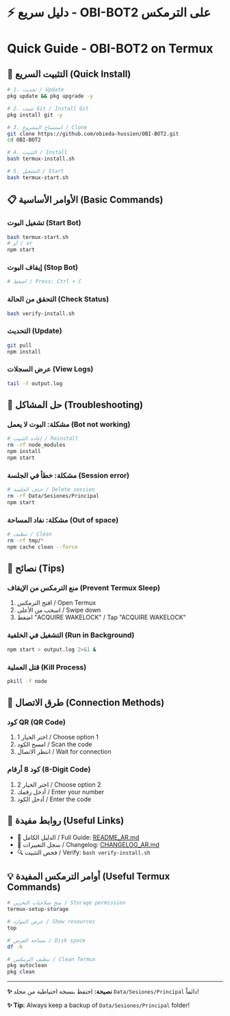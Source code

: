 # ⚡ دليل سريع - OBI-BOT2 على الترمكس
# Quick Guide - OBI-BOT2 on Termux

## 🚀 التثبيت السريع (Quick Install)

```bash
# 1. تحديث / Update
pkg update && pkg upgrade -y

# 2. تثبيت Git / Install Git
pkg install git -y

# 3. استنساخ المشروع / Clone
git clone https://github.com/obieda-hussien/OBI-BOT2.git
cd OBI-BOT2

# 4. التثبيت / Install
bash termux-install.sh

# 5. التشغيل / Start
bash termux-start.sh
```

## 📋 الأوامر الأساسية (Basic Commands)

### تشغيل البوت (Start Bot)
```bash
bash termux-start.sh
# أو / or
npm start
```

### إيقاف البوت (Stop Bot)
```bash
# اضغط / Press: Ctrl + C
```

### التحقق من الحالة (Check Status)
```bash
bash verify-install.sh
```

### التحديث (Update)
```bash
git pull
npm install
```

### عرض السجلات (View Logs)
```bash
tail -f output.log
```

## 🔧 حل المشاكل (Troubleshooting)

### مشكلة: البوت لا يعمل (Bot not working)
```bash
# إعادة التثبيت / Reinstall
rm -rf node_modules
npm install
npm start
```

### مشكلة: خطأ في الجلسة (Session error)
```bash
# حذف الجلسة / Delete session
rm -rf Data/Sesiones/Principal
npm start
```

### مشكلة: نفاد المساحة (Out of space)
```bash
# تنظيف / Clean
rm -rf tmp/*
npm cache clean --force
```

## 🌟 نصائح (Tips)

### منع الترمكس من الإيقاف (Prevent Termux Sleep)
1. افتح الترمكس / Open Termux
2. اسحب من الأعلى / Swipe down
3. اضغط "ACQUIRE WAKELOCK" / Tap "ACQUIRE WAKELOCK"

### التشغيل في الخلفية (Run in Background)
```bash
npm start > output.log 2>&1 &
```

### قتل العملية (Kill Process)
```bash
pkill -f node
```

## 📱 طرق الاتصال (Connection Methods)

### كود QR (QR Code)
1. اختر الخيار 1 / Choose option 1
2. امسح الكود / Scan the code
3. انتظر الاتصال / Wait for connection

### كود 8 أرقام (8-Digit Code)
1. اختر الخيار 2 / Choose option 2
2. أدخل رقمك / Enter your number
3. أدخل الكود / Enter the code

## 🔗 روابط مفيدة (Useful Links)

- 📖 الدليل الكامل / Full Guide: [README_AR.md](./README_AR.md)
- 📝 سجل التغييرات / Changelog: [CHANGELOG_AR.md](./CHANGELOG_AR.md)
- 🔍 فحص التثبيت / Verify: `bash verify-install.sh`

## 💡 أوامر الترمكس المفيدة (Useful Termux Commands)

```bash
# منح صلاحيات التخزين / Storage permission
termux-setup-storage

# عرض الموارد / Show resources
top

# مساحة القرص / Disk space
df -h

# تنظيف الترمكس / Clean Termux
pkg autoclean
pkg clean
```

---

**✨ نصيحة:** احتفظ بنسخة احتياطية من مجلد `Data/Sesiones/Principal` دائماً!

**✨ Tip:** Always keep a backup of `Data/Sesiones/Principal` folder!
